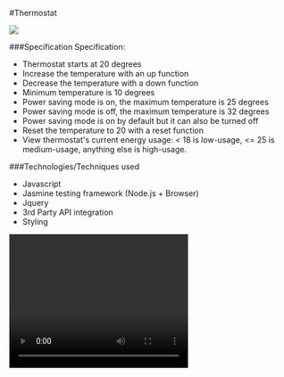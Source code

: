 #Thermostat

<img src="https://i.gyazo.com/9609c746fcb87066fbda119e6eee2990.png">

###Specification
Specification:

- Thermostat starts at 20 degrees
- Increase the temperature with an up function
- Decrease the temperature with a down function
- Minimum temperature is 10 degrees
- Power saving mode is on, the maximum temperature is 25 degrees
- Power saving mode is off, the maximum temperature is 32 degrees
- Power saving mode is on by default but it can also be turned off
- Reset the temperature to 20 with a reset function
- View thermostat's current energy usage: < 18 is low-usage, <= 25 is medium-usage, anything else is high-usage.

###Technologies/Techniques used


- Javascript
- Jasmine testing framework (Node.js + Browser)
- Jquery
- 3rd Party API integration
- Styling

<video width="320" height="240" controls>
  <source src="https://i.gyazo.com/9b1aed84253768ceed480716658df0fe.mp4" type="video/mp4">
</video>